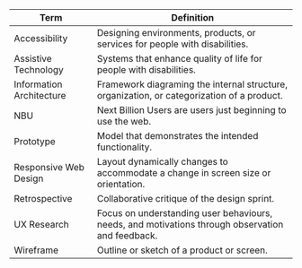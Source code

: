 |Term|Definition|
|--|--|
|Accessibility|Designing environments, products, or services for people with disabilities.|
|Assistive Technology|Systems that enhance quality of life for people with disabilities.|
|Information Architecture|Framework diagraming the internal structure, organization, or categorization of a product.|
|NBU|Next Billion Users are users just beginning to use the web.|
|Prototype|Model that demonstrates the intended functionality.|
|Responsive Web Design|Layout dynamically changes to accommodate a change in screen size or orientation.|
|Retrospective|Collaborative critique of the design sprint.|
|UX Research|Focus on understanding user behaviours, needs, and motivations through observation and feedback.|
|Wireframe|Outline or sketch of a product or screen.|

